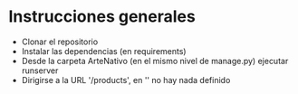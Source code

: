 # Instrucciones generales
  * Clonar el repositorio
  * Instalar las dependencias (en requirements)
  * Desde la carpeta ArteNativo (en el mismo nivel de manage.py) ejecutar runserver
  * Dirigirse a la URL '/products', en '' no hay nada definido
